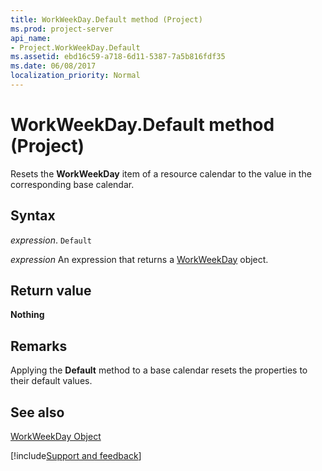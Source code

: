 ```yaml
---
title: WorkWeekDay.Default method (Project)
ms.prod: project-server
api_name:
- Project.WorkWeekDay.Default
ms.assetid: ebd16c59-a718-6d11-5387-7a5b816fdf35
ms.date: 06/08/2017
localization_priority: Normal
---
```



# WorkWeekDay.Default method (Project)

Resets the  **WorkWeekDay** item of a resource calendar to the value in the corresponding base calendar.


## Syntax

_expression_. `Default`

 _expression_ An expression that returns a [WorkWeekDay](./Project.WorkWeekDay.md) object.


## Return value

 **Nothing**


## Remarks

Applying the  **Default** method to a base calendar resets the properties to their default values.


## See also


[WorkWeekDay Object](Project.WorkWeekDay.md)

[!include[Support and feedback](~/includes/feedback-boilerplate.md)]